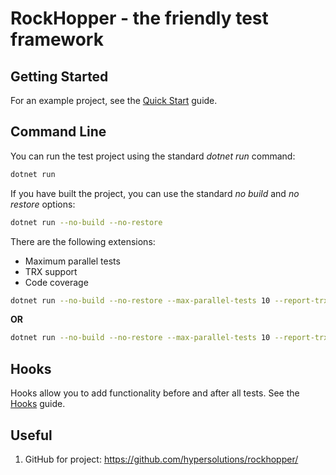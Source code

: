 # RockHopper - the friendly test framework

## Getting Started

For an example project, see the [Quick Start](Readme.QuickStart.md) guide.

## Command Line

You can run the test project using the standard _dotnet run_ command:

```bash
dotnet run
```

If you have built the project, you can use the standard _no build_ and _no restore_ options:

```bash
dotnet run --no-build --no-restore
```

There are the following extensions:

- Maximum parallel tests
- TRX support
- Code coverage

```bash
dotnet run --no-build --no-restore --max-parallel-tests 10 --report-trx --coverage
```

**OR**

```bash
dotnet run --no-build --no-restore --max-parallel-tests 10 --report-trx --report-trx-filename test.trx --coverage
```

## Hooks

Hooks allow you to add functionality before and after all tests. See the [Hooks](Readme.Hooks.md) guide.

## Useful

1. GitHub for project: https://github.com/hypersolutions/rockhopper/